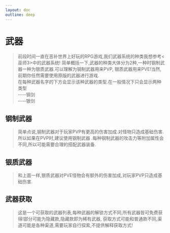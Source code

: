 ```yaml
---
layout: doc
outline: deep
---
```

# 武器
> 前段时间一直在恶补世界上好玩的RPG游戏,我们武器系统的种类我想参考<巫师3>中的武器系统!
简单概括一下,武器的种类大体分为2种,一种时钢制武器一种为银质武器.可以理解为钢制武器用来PVP,
银质武器用来PVE!当然,前期你任然需要使用原版的武器进行游戏.
<br> 在每种武器名字的下方会显示该种武器的类型.在一般情况下只会显示两种类型
<br>     ----钢剑
<br>     ----银剑

## 钢制武器
> 简单点说,钢制武器对于玩家PVP有更高的伤害加成.对怪物只造成基础伤害.所以如果在PVP时,建议使用钢制武器
.每种钢制武器的攻击力等附加属性会不同,所以可能需要合理的搭配武器装备.

## 银质武器
> 和上面一样,银质武器对PVE怪物会有额外的伤害加成,对玩家PVP只造成基础伤害.

## 武器获取
> 这是一个可获取的武器列表,每种武器的解锁方式不同,所有武器皆可免费获得!部分可能为隐藏款,隐藏款即为稀有武器,
获取方式可能和普通款不同,渠道可能是各种渠道,需要玩家自行探索,不提供解释获取方式!
<br>